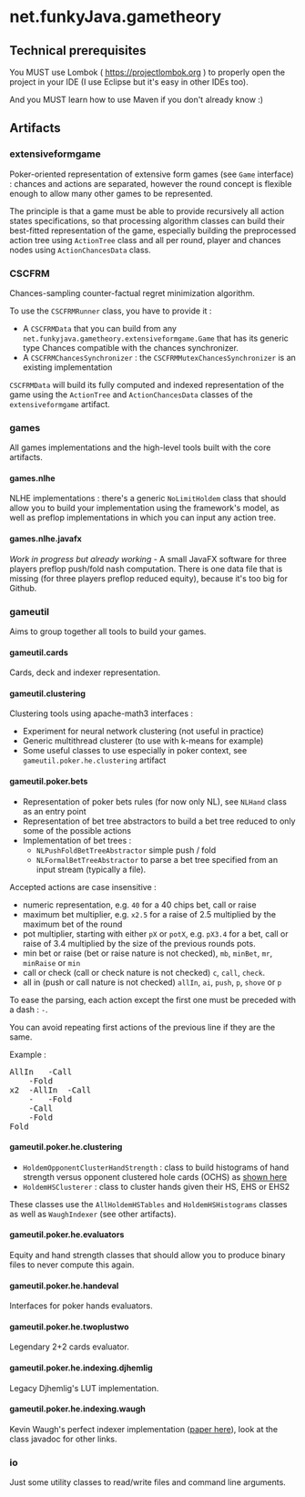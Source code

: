 # net.funkyJava.gametheory

## Technical prerequisites

You MUST use Lombok ( https://projectlombok.org ) to properly open the project in your IDE (I use Eclipse but it's easy in other IDEs too).

And you MUST learn how to use Maven if you don't already know :)

## Artifacts

### extensiveformgame

Poker-oriented representation of extensive form games (see `Game` interface) : chances and actions are separated, however the round concept is flexible enough to allow many other games to be represented. 

The principle is that a game must be able to provide recursively all action states specifications, so that processing algorithm classes can build their best-fitted representation of the game, especially building the preprocessed action tree using `ActionTree` class and all per round, player and chances nodes using `ActionChancesData` class.

### CSCFRM

Chances-sampling counter-factual regret minimization algorithm.

To use the `CSCFRMRunner` class, you have to provide it :
- A `CSCFRMData` that you can build from any `net.funkyjava.gametheory.extensiveformgame.Game` that has its generic type Chances compatible with the chances synchronizer.
- A `CSCFRMChancesSynchronizer` : the `CSCFRMMutexChancesSynchronizer` is an existing implementation 

`CSCFRMData` will build its fully computed and indexed representation of the game using the `ActionTree` and `ActionChancesData` classes of the `extensiveformgame` artifact.

### games

All games implementations and the high-level tools built with the core artifacts.

#### games.nlhe

NLHE implementations : there's a generic `NoLimitHoldem` class that should allow you to build your implementation using the framework's model, as well as preflop implementations in which you can input any action tree.

#### games.nlhe.javafx

*Work in progress but already working* - A small JavaFX software for three players preflop push/fold nash computation. There is one data file that is missing (for three players preflop reduced equity), because it's too big for Github.

### gameutil

Aims to group together all tools to build your games.

#### gameutil.cards

Cards, deck and indexer representation.

#### gameutil.clustering

Clustering tools using apache-math3 interfaces :
- Experiment for neural network clustering (not useful in practice)
- Generic multithread clusterer (to use with k-means for example)
- Some useful classes to use especially in poker context, see `gameutil.poker.he.clustering` artifact

#### gameutil.poker.bets

- Representation of poker bets rules (for now only NL), see `NLHand` class as an entry point
- Representation of bet tree abstractors to build a bet tree reduced to only some of the possible actions
- Implementation of bet trees :
	- `NLPushFoldBetTreeAbstractor` simple push / fold
	- `NLFormalBetTreeAbstractor` to parse a bet tree specified from an input stream (typically a file).

Accepted actions are case insensitive :

- numeric representation, e.g. `40` for a 40 chips bet, call or raise
- maximum bet multiplier, e.g. `x2.5` for a raise of 2.5 multiplied by the maximum bet of the round
- pot multiplier, starting with either `pX` or `potX`, e.g. `pX3.4` for a bet, call or raise of 3.4 multiplied by the size of the previous rounds pots.
- min bet or raise (bet or raise nature is not checked), `mb`, `minBet`, `mr`, `minRaise` or `min`
- call or check (call or check nature is not checked) `c`, `call`, `check`.
- all in (push or call nature is not checked) `allIn`, `ai`, `push`, `p`, `shove` or `p` 

To ease the parsing, each action except the first one must be preceded with a dash : `-`.

You can avoid repeating first actions of the previous line if they are the same.

Example :
<pre>
AllIn	-Call
	-Fold
x2	-AllIn	-Call
	-	-Fold
	-Call
	-Fold
Fold
</pre>

#### gameutil.poker.he.clustering

- `HoldemOpponentClusterHandStrength` : class to build histograms of hand strength versus opponent clustered hole cards (OCHS) as [shown here](http://poker.cs.ualberta.ca/publications/AAMAS13-abstraction.pdf)
- `HoldemHSClusterer` : class to cluster hands given their HS, EHS or EHS2

These classes use the `AllHoldemHSTables` and `HoldemHSHistograms` classes as well as `WaughIndexer` (see other artifacts).

#### gameutil.poker.he.evaluators

Equity and hand strength classes that should allow you to produce binary files to never compute this again.

#### gameutil.poker.he.handeval

Interfaces for poker hands evaluators.

#### gameutil.poker.he.twoplustwo

Legendary 2+2 cards evaluator.

#### gameutil.poker.he.indexing.djhemlig

Legacy Djhemlig's LUT implementation.

#### gameutil.poker.he.indexing.waugh

Kevin Waugh's perfect indexer implementation ([paper here](https://www.aaai.org/ocs/index.php/WS/AAAIW13/paper/download/7042/6491)), look at the class javadoc for other links.

### io

Just some utility classes to read/write files and command line arguments.

